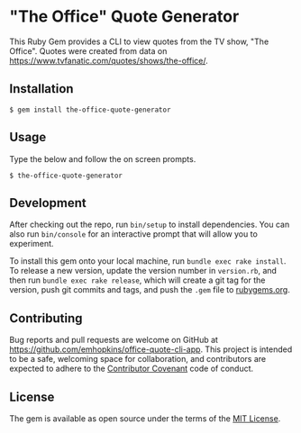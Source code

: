 # "The Office" Quote Generator 

This Ruby Gem provides a CLI to view quotes from the TV show, "The Office".  Quotes were created from data on https://www.tvfanatic.com/quotes/shows/the-office/.

## Installation

    $ gem install the-office-quote-generator

## Usage

Type the below and follow the on screen prompts.

    $ the-office-quote-generator

## Development

After checking out the repo, run `bin/setup` to install dependencies. You can also run `bin/console` for an interactive prompt that will allow you to experiment.

To install this gem onto your local machine, run `bundle exec rake install`. To release a new version, update the version number in `version.rb`, and then run `bundle exec rake release`, which will create a git tag for the version, push git commits and tags, and push the `.gem` file to [rubygems.org](https://rubygems.org).

## Contributing

Bug reports and pull requests are welcome on GitHub at https://github.com/emhopkins/office-quote-cli-app. This project is intended to be a safe, welcoming space for collaboration, and contributors are expected to adhere to the [Contributor Covenant](contributor-covenant.org) code of conduct.


## License

The gem is available as open source under the terms of the [MIT License](http://opensource.org/licenses/MIT).